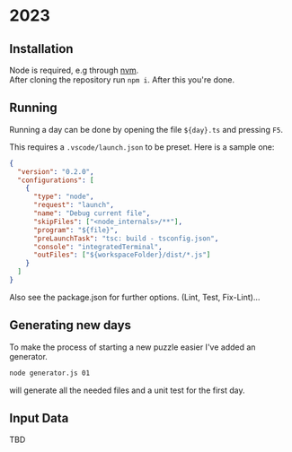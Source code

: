 # 2023

## Installation

Node is required, e.g through [nvm](https://github.com/nvm-sh/nvm).  
After cloning the repository run `npm i`. After this you're done.

## Running

Running a day can be done by opening the file `${day}.ts` and pressing `F5`.

This requires a `.vscode/launch.json` to be preset. Here is a sample one:

```JSON
{
  "version": "0.2.0",
  "configurations": [
    {
      "type": "node",
      "request": "launch",
      "name": "Debug current file",
      "skipFiles": ["<node_internals>/**"],
      "program": "${file}",
      "preLaunchTask": "tsc: build - tsconfig.json",
      "console": "integratedTerminal",
      "outFiles": ["${workspaceFolder}/dist/*.js"]
    }
  ]
}
```

Also see the package.json for further options. (Lint, Test, Fix-Lint)...

## Generating new days

To make the process of starting a new puzzle easier I've added an generator. 

```bash
node generator.js 01
``` 

will generate all the needed files and a unit test for the first day.

## Input Data

TBD